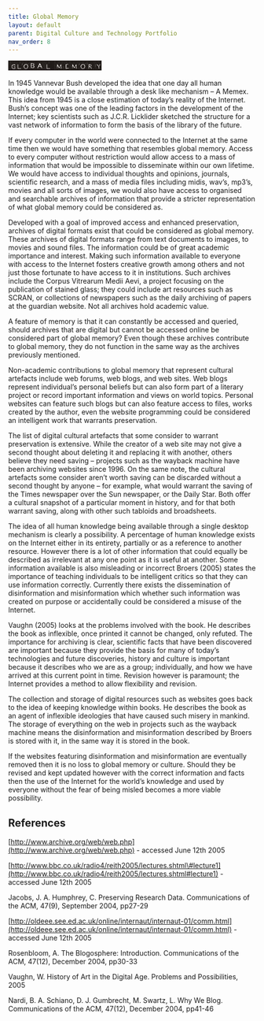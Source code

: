 ```yaml
---
title: Global Memory
layout: default
parent: Digital Culture and Technology Portfolio
nav_order: 8
---
```


![](../images/titles/globalmemory.jpg)

In 1945 Vannevar Bush developed the idea that one day all human knowledge would be available through a desk like mechanism – A Memex. This idea from 1945 is a close estimation of today’s reality of the Internet. Bush’s concept was one of the leading factors in the development of the Internet; key scientists such as J.C.R. Licklider sketched the structure for a vast network of information to form the basis of the library of the future.

If every computer in the world were connected to the Internet at the same time then we would have something that resembles global memory. Access to every computer without restriction would allow access to a mass of information that would be impossible to disseminate within our own lifetime. We would have access to individual thoughts and opinions, journals, scientific research, and a mass of media files including midis, wav’s, mp3’s, movies and all sorts of images, we would also have access to organised and searchable archives of information that provide a stricter representation of what global memory could be considered as.

Developed with a goal of improved access and enhanced preservation, archives of digital formats exist that could be considered as global memory. These archives of digital formats range from text documents to images, to movies and sound files. The information could be of great academic importance and interest. Making such information available to everyone with access to the Internet fosters creative growth among others and not just those fortunate to have access to it in institutions. Such archives include the Corpus Vitrearum Medii Aevi, a project focusing on the publication of stained glass; they could include art resources such as SCRAN, or collections of newspapers such as the daily archiving of papers at the guardian website. Not all archives hold academic value.

A feature of memory is that it can constantly be accessed and queried, should archives that are digital but cannot be accessed online be considered part of global memory? Even though these archives contribute to global memory, they do not function in the same way as the archives previously mentioned.

Non-academic contributions to global memory that represent cultural artefacts include web forums, web blogs, and web sites. Web blogs represent individual’s personal beliefs but can also form part of a literary project or record important information and views on world topics. Personal websites can feature such blogs but can also feature access to files, works created by the author, even the website programming could be considered an intelligent work that warrants preservation.

The list of digital cultural artefacts that some consider to warrant preservation is extensive. While the creator of a web site may not give a second thought about deleting it and replacing it with another, others believe they need saving – projects such as the wayback machine have been archiving websites since 1996\. On the same note, the cultural artefacts some consider aren’t worth saving can be discarded without a second thought by anyone – for example, what would warrant the saving of the Times newspaper over the Sun newspaper, or the Daily Star. Both offer a cultural snapshot of a particular moment in history, and for that both warrant saving, along with other such tabloids and broadsheets.

The idea of all human knowledge being available through a single desktop mechanism is clearly a possibility. A percentage of human knowledge exists on the Internet either in its entirety, partially or as a reference to another resource. However there is a lot of other information that could equally be described as irrelevant at any one point as it is useful at another. Some information available is also misleading or incorrect Broers (2005) states the importance of teaching individuals to be intelligent critics so that they can use information correctly. Currently there exists the dissemination of disinformation and misinformation which whether such information was created on purpose or accidentally could be considered a misuse of the Internet.

Vaughn (2005) looks at the problems involved with the book. He describes the book as inflexible, once printed it cannot be changed, only refuted. The importance for archiving is clear, scientific facts that have been discovered are important because they provide the basis for many of today’s technologies and future discoveries, history and culture is important because it describes who we are as a group; individually, and how we have arrived at this current point in time. Revision however is paramount; the Internet provides a method to allow flexibility and revision.

The collection and storage of digital resources such as websites goes back to the idea of keeping knowledge within books. He describes the book as an agent of inflexible ideologies that have caused such misery in mankind. The storage of everything on the web in projects such as the wayback machine means the disinformation and misinformation described by Broers is stored with it, in the same way it is stored in the book.

If the websites featuring disinformation and misinformation are eventually removed then it is no loss to global memory or culture. Should they be revised and kept updated however with the correct information and facts then the use of the Internet for the world’s knowledge and used by everyone without the fear of being misled becomes a more viable possibility.

## References

[http://www.archive.org/web/web.php](http://www.archive.org/web/web.php) \- accessed June 12th 2005

[http://www.bbc.co.uk/radio4/reith2005/lectures.shtml\#lecture1](http://www.bbc.co.uk/radio4/reith2005/lectures.shtml#lecture1) \- accessed June 12th 2005

Jacobs, J. A. Humphrey, C. Preserving Research Data. Communications of the ACM, 47(9), September 2004, pp27-29

[http://oldeee.see.ed.ac.uk/online/internaut/internaut-01/comm.html](http://oldeee.see.ed.ac.uk/online/internaut/internaut-01/comm.html) \- accessed June 12th 2005

Rosenbloom, A. The Blogosphere: Introduction. Communications of the ACM, 47(12), December 2004, pp30-33

Vaughn, W. History of Art in the Digital Age. Problems and Possibilities, 2005

Nardi, B. A. Schiano, D. J. Gumbrecht, M. Swartz, L. Why We Blog. Communications of the ACM, 47(12), December 2004, pp41-46
